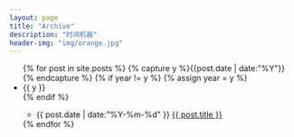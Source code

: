 ```yaml
---
layout: page
title: "Archive"
description: "时间机器"
header-img: "img/orange.jpg"
---
```



<ul class="listing">
{% for post in site.posts %}
	{% capture y %}{{post.date | date:"%Y"}}{% endcapture %}
	{% if year != y %}
    	{% assign year = y %}
    	<li class="listing-seperator">{{ y }}</li>
    {% endif %}
    <ul>
    	<li class="listing-item">
   	 		<time datetime="{{ post.date | date:"%Y-%m-%d" }}">{{ post.date | date:"%Y-%m-%d" }}</time>
    		<a href="{{ post.url }}" title="{{ post.title }}">{{ post.title }}</a>
  		</li>
  	</ul>
{% endfor %}
</ul>